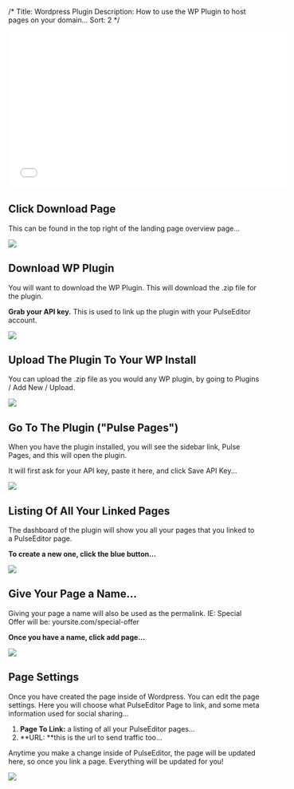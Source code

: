 /*
Title: Wordpress Plugin
Description: How to use the WP Plugin to host pages on your domain...
Sort: 2
*/

<iframe width="560" height="315" src="//www.youtube.com/embed/eWZEXps4Xnk" frameborder="0" allowfullscreen></iframe>

## Click Download Page

This can be found in the top right of the landing page overview page...

![][1]

[1]:  http://nodo.s3.amazonaws.com/assets/images/support/wpplugin/click-download-page.png

## Download WP Plugin

You will want to download the WP Plugin. This will download the .zip file for the plugin.

**Grab your API key.** This is used to link up the plugin with your PulseEditor account.



![][2]

[2]:  http://nodo.s3.amazonaws.com/assets/images/support/wpplugin/download-wp-plugin.png

## Upload The Plugin To Your WP Install

You can upload the .zip file as you would any WP plugin, by going to Plugins / Add New / Upload.



![][3]

[3]:  http://nodo.s3.amazonaws.com/assets/images/support/wpplugin/upload-the-plugin-to-your-wp-install.png

## Go To The Plugin ("Pulse Pages")

When you have the plugin installed, you will see the sidebar link, Pulse Pages, and this will open the plugin.

It will first ask for your API key, paste it here, and click Save API Key...



![][4]

[4]:  http://nodo.s3.amazonaws.com/assets/images/support/wpplugin/go-to-the-plugin---pulse-pages--.png

## Listing Of All Your Linked Pages

The dashboard of the plugin will show you all your pages that you linked to a PulseEditor page. 

**To create a new one, click the blue button...**

![][5]

[5]:  http://nodo.s3.amazonaws.com/assets/images/support/wpplugin/listing-of-all-your-linked-pages.png

## Give Your Page a Name...

Giving your page a name will also be used as the permalink. IE: Special Offer will be:  yoursite.com/special-offer

**Once you have a name, click add page...**



![][6]

[6]:  http://nodo.s3.amazonaws.com/assets/images/support/wpplugin/give-your-page-a-name.png

## Page Settings

Once you have created the page inside of Wordpress. You can edit the page settings. Here you will choose what PulseEditor Page to link, and some meta information used for social sharing...

1. **Page To Link:** a listing of all your PulseEditor pages...
1. **URL: **this is the url to send traffic too...

Anytime you make a change inside of PulseEditor, the page will be updated here, so once you link a page. Everything will be updated for you!

![][7]

[7]:  http://nodo.s3.amazonaws.com/assets/images/support/wpplugin/page-settings.png